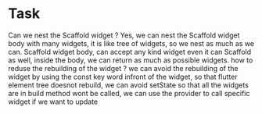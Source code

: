 # Task
Can we nest the Scaffold widget ? 
Yes, we can nest the Scaffold widget body with many widgets, it is like tree of widgets, so we nest as much as we can. Scaffold widget body, can accept any kind widget even it can Scaffold as well, inside the body, we can return as much as possible widgets.
how to reduse the rebuilding of the widget ?
we can avoid the rebuilding of the widget by using the const key word infront of the widget, so that flutter element tree doesnot rebuild, we can avoid setState so that all the widgets are in build method wont be called, we can use the provider to call specific widget if we want to update 
